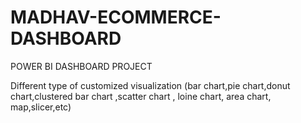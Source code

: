 # MADHAV-ECOMMERCE-DASHBOARD
POWER BI DASHBOARD PROJECT 

Different type of customized visualization (bar chart,pie chart,donut chart,clustered bar chart ,scatter chart , loine chart, area chart, map,slicer,etc)
